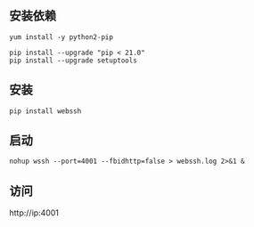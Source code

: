 ## 安装依赖
```shell
yum install -y python2-pip

pip install --upgrade "pip < 21.0"
pip install --upgrade setuptools
```

## 安装
```shell
pip install webssh
```

## 启动
```shell
nohup wssh --port=4001 --fbidhttp=false > webssh.log 2>&1 &
```

## 访问
http://ip:4001
